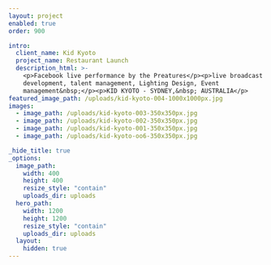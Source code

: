 ```yaml
---
layout: project
enabled: true
order: 900

intro:
  client_name: Kid Kyoto
  project_name: Restaurant Launch
  description_html: >-
    <p>Facebook live performance by the Preatures</p><p>live broadcast , concept
    development, talent management, Lighting Design, Event
    management&nbsp;</p><p>KID KYOTO - SYDNEY,&nbsp; AUSTRALIA</p>
featured_image_path: /uploads/kid-kyoto-004-1000x1000px.jpg
images:
  - image_path: /uploads/kid-kyoto-003-350x350px.jpg
  - image_path: /uploads/kid-kyoto-002-350x350px.jpg
  - image_path: /uploads/kid-kyoto-001-350x350px.jpg
  - image_path: /uploads/kid-kyoto-oo6-350x350px.jpg

_hide_title: true
_options:
  image_path:
    width: 400
    height: 400
    resize_style: "contain"
    uploads_dir: uploads
  hero_path:
    width: 1200
    height: 1200
    resize_style: "contain"
    uploads_dir: uploads
  layout:
    hidden: true
---
```

